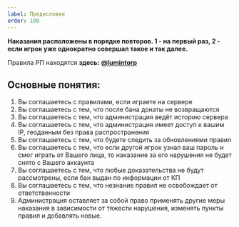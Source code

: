 ```yaml
---
label: Предисловие
order: 100
---
```

**Наказания расположены в порядке повторов.
1 - на первый раз, 2 - если игрок уже однократно совершал такое и так далее.**

Правила РП находятся **здесь:** [**@lumintorp**](https://t.me/lumintorp)  

## Основные понятия:

1. Вы соглашаетесь с правилами, если играете на сервере
2. Вы соглашаетесь с тем, что после бана донаты не возвращаются
3. Вы соглашаетесь с тем, что администрация ведёт историю сервера
4. Вы соглашаетесь с тем, что администрация имеет доступ к вашим IP, геоданным без права распространения
5. Вы соглашаетесь с тем, что будете следить за обновлениями правил
6. Вы соглашаетесь с тем, что если другой игрок узнал ваш пароль и смог играть от Вашего лица, то наказание за его нарушения не будет снято с Вашего аккаунта
7. Вы соглашаетесь с тем, что любые доказательства не будут рассмотрены, если бан выдан по информации от КП
8. Вы соглашаетесь с тем, что незнание правил не освобождает от ответственности
9. Администрация оставляет за собой право применять другие меры наказания в зависимости от тяжести нарушения, изменять пункты правил и добавлять новые.